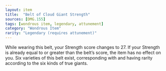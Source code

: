 ```yaml
---
layout: item
title:  "Belt of Cloud Giant Strength"
sources: [DMG.155]
tags: [wondrous item, legendary, attunement]
category: "Wondrous Item"
rarity: "Legendary (requires attunement)"
---
```


While wearing this belt, your Strength score changes to 27. If your Strength is already equal to or greater than the belt’s score, the item has no effect on you. Six varieties of this belt exist, corresponding with and having rarity according to the six kinds of true giants.